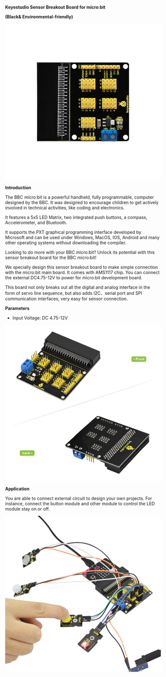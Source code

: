 **Keyestudio Sensor Breakout Board for micro:bit**

**(Black& Environmental-friendly)**

**![](KS0295/media/dee80b37da490ebcf540b202ef2105a6.jpeg)**

**Introduction**

The BBC micro:bit is a powerful handheld, fully programmable, computer designed
by the BBC. It was designed to encourage children to get actively involved in
technical activities, like coding and electronics.

It features a 5x5 LED Matrix, two integrated push buttons, a compass,
Accelerometer, and Bluetooth.

It supports the PXT graphical programming interface developed by Microsoft and
can be used under Windows, MacOS, IOS, Android and many other operating systems
without downloading the compiler.

Looking to do more with your BBC micro:bit? Unlock its potential with this
sensor breakout board for the BBC micro:bit!

We specially design this sensor breakout board to make simple connection with
the micro:bit main board. It comes with AMS1117 chip. You can connect the
external DC4.75-12V to power for micro:bit development board.

This board not only breaks out all the digital and analog interface in the form
of servo line sequence, but also adds I2C、serial port and SPI communication
interfaces, very easy for sensor connection.

**Parameters**

-   Input Voltage: DC 4.75-12V

![](KS0295/media/640aa54f6bf874e0d97ca5b870f09cf1.jpeg)

**Application**

You are able to connect external circuit to design your own projects. For
instance, connect the button module and other module to control the LED module
stay on or off.

![](KS0295/media/665bda44c65a955d790003665bc12a97.jpeg)
